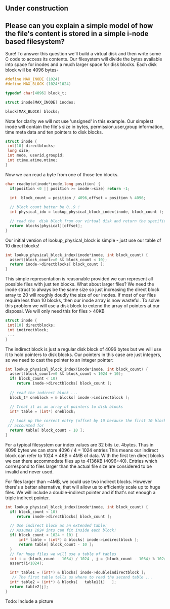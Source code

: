 ## Under construction

## Please can you explain a simple model of how the file's content is stored in a simple i-node based filesystem?

Sure! To answer this question we'll build a virtual disk and then write some C code to access its contents. Our filesystem will divide the bytes available into space for inodes and a much larger space for disk blocks. Each disk block will be 4096 bytes- 

```C
#define MAX_INODE (1024)
#define MAX_BLOCK (1024*1024)

typedef char[4096] block_t;

struct inode[MAX_INODE] inodes;

block[MAX_BLOCK] blocks;
```

Note for clarity we will not use 'unsigned' in this example. Our simplest inode will contain the file's size in bytes, permission,user,group information, time meta data and ten pointers to disk blocks. 

```C
struct inode {
 int[10] directblocks;
 long size;
 int mode, userid,groupid;
 int ctime,atime,mtime;
}
```
Now we can read a byte from one of those ten blocks.
```C
char readbyte(inode*inode,long position) {
  if(position <0 || position >= inode->size) return -1;

  int  block_count = position / 4096,offset = position % 4096;
  
  // block count better be 0..9 !
  int physical_idx = lookup_physical_block_index(inode, block_count );

  // read the  disk block from our virtual disk and return the specific byte
  return blocks[physical][offset];
}
```
Our initial version of lookup_physical_block is simple - just use our table of 10 direct blocks!

```C
int lookup_physical_block_index(inode*inode, int block_count) {
  assert(block_count>=0 && block_count < 10);
  return inode->directblocks[ block_count ];
}
```


This simple representation is reasonable provided we can represent all possible files with just ten blocks. What about larger files? We need the inode struct to always be the same size so just increasing the direct block array to 20 will roughly doudly the size of our inodes. If most of our files require less than 10 blocks, then our inode array is now wasteful. To solve this problem we will use a disk block to extend the array of pointers at our disposal. We will only need this for files > 40KB

```C
struct inode {
 int[10] directblocks;
 int indirectblock;
 ...
}
```

The indirect block is just a regular disk block of 4096 bytes but we will use it to hold pointers to disk blocks. Our pointers in this case are just integers, so we need to cast the pointer to an integer pointer:


```C
int lookup_physical_block_index(inode*inode, int block_count) {
  assert(block_count>=0 && block_count < 1024 + 10);
  if( block_count < 10)
     return inode->directblocks[ block_count ];
  
  // read the indirect block ...
  block_t* oneblock = & blocks[ inode->indirectblock ];

  // Treat it as an array of pointers to disk blocks
  int* table = (int*) oneblock;
  
  // Look up the correct entry (offset by 10 because the first 10 blocks of the file are already 
 // accounted for
  return table[ block_count - 10 ];
}
```


For a typical filesystem our index values are 32 bits i.e. 4bytes. Thus in 4096 bytes we can store 4096 / 4 = 1024 entries
This means our indirect block can refer to 1024 * 4KB = 4MB of data. With the first ten direct blocks we can there accommodate files up to 4136KB (4096+40). Entries which correspond to files larger than the actual file size are considered to be invalid and never used.

For files larger than ~4MB, we could use two indirect blocks. However there's a better alternative, that will allow us to efficiently scale up to huge files. We will include a double-indirect pointer and if that's not enough a triple indirect pointer.

```C
int lookup_physical_block_index(inode*inode, int block_count) {
  if( block_count < 10)
     return inode->directblocks[ block_count ];

  // Use indirect block as an extended table:
  // Assumes 1024 ints can fit inside each block!
  if( block_count < 1024 + 10) {   
      int* table = (int*) & blocks[ inode->indirectblock ];
      return table[ block_count - 10 ];
  }
  // For huge files we will use a table of tables
  int i = (block_count - 1034) / 1024 , j = (block_count - 1034) % 1024;
  assert(i<1024);

  int* table1 = (int*) & blocks[ inode->doubleindirectblock ];
   // The first table tells us where to read the second table ...
  int* table2 = (int*) & blocks[   table1[i]   ];
  return table2[j];
}
```
Todo: Include a picture



